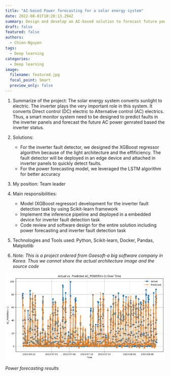```yaml
---
title: "AI-based Power forecasting for a solar energy system"
date: 2022-08-01T10:20:13.294Z
summary: Design and develop an AI-based solution to forecast future power generated from a solar energy system and predict faults in inverter stacks of the solar energy system.
draft: false
featured: false
authors: 
  - Chien-Nguyen
tags:
  - Deep learning
categories:
  - Deep learning
image:
  filename: featured.jpg
  focal_point: Smart
  preview_only: false
---
```

1. Summarize of the project: The solar energy system converts sunlight to electric. The inverter plays the very important role in this system. It converts Direct control (DC) electric to Alternative control (AC) electrics. Thus, a smart monitor system need to be designed to predict faults in the inverter panels and forecast the future AC power genrated based the inverter status. 

2. Solutions: 
    - For the inverter fault detector, we designed the XGBoost regressor algorithm because of the light architecture and the effificiency. The fault detector will be deployed in an edge device and attached in inverter panels to quickly detect faults.
    - For the power forecasting model, we leveraged the LSTM algorithm for better accuracy 

3. My position: Team leader

4. Main responsibilities:
    - Model (XGBoost regressor) development for the inverter fault detection task by using Scikit-learn framework
    - Implement the inference pipeline and deployed in a embedded device for inverter fault detection task
    - Code review and software design for the entire solution including power forecasting and inverter fault detection task

5.  Technologies and Tools used: Python, Scikit-learn, Docker, Pandas, Matplotlib
6. *Note: This is a project ordered from Gaesoft-a big software company in Korea. Thus we cannot share the actual architecture image and the source code*

![Result](results.png)

*Power forecasting results*